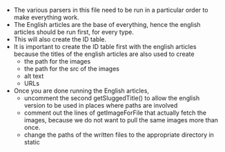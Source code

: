 + The various parsers in this file need to be run in a particular order to make everything work.
+ The English articles are the base of everything, hence the english articles should be run first, for every type. 
+ This will also create the ID table.
+ It is important to create the ID table first with the english articles because the titles of the english articles are also used to create 
    + the path for the images
    + the path for the src of the images
    + alt text
    + URLs
+ Once you are done running the English articles, 
    + uncomment the second getSluggedTitle() to allow the english version to be used in places where paths are involved
    + comment out the lines of getImageForFile that actually fetch the images, because we do not want to pull the same images more than once.
    + change the paths of the written files to the appropriate directory in static
